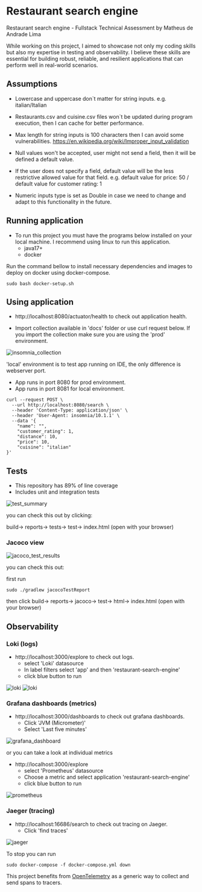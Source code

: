 # Restaurant search engine
Restaurant search engine - Fullstack Technical Assessment
by Matheus de Andrade Lima

While working on this project, I aimed to showcase not only my coding skills but also my expertise in testing and observability. I believe these skills are essential for building robust, reliable, and resilient applications that can perform well in real-world scenarios.

## Assumptions

- Lowercase and uppercase don`t matter for string inputs.
  e.g. italian/Italian 

- Restaurants.csv and cuisine.csv files won`t be updated during program execution, then I can cache for better performance.

- Max length for string inputs is 100 characters then I can avoid some vulnerabilities.
  https://en.wikipedia.org/wiki/Improper_input_validation

- Null values won't be accepted, user might not send a field, then it will be defined a default value.

- If the user does not specify a field, default value will be the less restrictive allowed value for that field.
  e.g. default value for price: 50 / default value for customer rating: 1

- Numeric inputs type is set as Double in case we need to change and adapt to this functionality in the future.

## Running application

- To run this project you must have the programs below installed on your local machine. I recommend using linux to run this application.
    - java17+
    - docker

Run the command bellow to install necessary dependencies and images to deploy on docker using docker-compose.

```
sudo bash docker-setup.sh
```

## Using application 

- http://localhost:8080/actuator/health to check out application health.

- Import collection available in 'docs' folder or use curl request below.
If you import the collection make sure you are using the 'prod' environment.

![insomnia_collection](./images/insomnia_collection.png)

'local' environment is to test app running on IDE, the only difference is webserver port.
  - App runs in port 8080 for prod environment.
  - App runs in port 8081 for local environment.

```
curl --request POST \
  --url http://localhost:8080/search \
  --header 'Content-Type: application/json' \
  --header 'User-Agent: insomnia/10.1.1' \
  --data '{
	"name": "",
	"customer_rating": 1,
	"distance": 10,
	"price": 10,
	"cuisine": "italian"
}'
```

## Tests

* This repository has 89% of line coverage
* Includes unit and integration tests

![test_summary](./images/test_summary.png)

you can check this out by clicking: 

build-> reports-> tests-> test-> index.html (open with your browser)


### Jacoco view

![jacoco_test_results](./images/jacoco_test_results.png)

you can check this out:

first run

```
sudo ./gradlew jacocoTestReport
```

then click
build-> reports-> jacoco-> test-> html-> index.html (open with your browser)


## Observability

### Loki (logs)
- http://localhost:3000/explore to check out logs.
  - select 'Loki' datasource
  - In label filters select 'app' and then 'restaurant-search-engine'
  - click blue button to run

![loki](./images/loki.png)
![loki](./images/loki_logs.png)

### Grafana dashboards (metrics)
- http://localhost:3000/dashboards to check out grafana dashboards.
  - Click 'JVM (Micrometer)'
  - Select 'Last five minutes'

![grafana_dashboard](./images/grafana.png)

or you can take a look at individual metrics

- http://localhost:3000/explore 
  - select 'Prometheus' datasource
  - Choose a metric and select application 'restaurant-search-engine'
  - click blue button to run

![prometheus](./images/prometheus.png)

### Jaeger (tracing)
- http://localhost:16686/search to check out tracing on Jaeger.
  - Click 'find traces'

![jaeger](./images/jaeger.png)

To stop you can run
```
sudo docker-compose -f docker-compose.yml down
```

This project benefits from [OpenTelemetry](https://opentelemetry.io/) as a generic way to collect and send spans to tracers.
